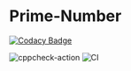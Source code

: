 # Prime-Number

[![Codacy Badge](https://api.codacy.com/project/badge/Grade/4674152a898343a6983b09b1c97efc3e)](https://app.codacy.com/manual/stepin105143/Prime-Number?utm_source=github.com&utm_medium=referral&utm_content=stepin105143/Prime-Number&utm_campaign=Badge_Grade_Dashboard)

![cppcheck-action](https://github.com/stepin105143/Prime-Number/workflows/cppcheck-action/badge.svg)
![CI](https://github.com/stepin105143/Prime-Number/workflows/CI/badge.svg?branch=master)
